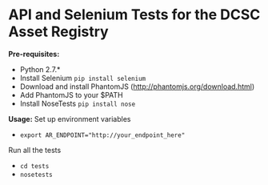 
API and Selenium Tests for the DCSC Asset Registry
==================================================

**Pre-requisites:**
- Python 2.7.*
- Install Selenium `pip install selenium`
- Download and install PhantomJS (http://phantomjs.org/download.html)
- Add PhantomJS to your $PATH
- Install NoseTests `pip install nose`

**Usage:**
Set up environment variables
- `export AR_ENDPOINT="http://your_endpoint_here"`

Run all the tests
- `cd tests`
- `nosetests`
